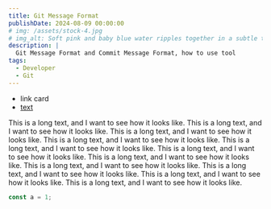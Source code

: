 ```yaml
---
title: Git Message Format
publishDate: 2024-08-09 00:00:00
# img: /assets/stock-4.jpg
# img_alt: Soft pink and baby blue water ripples together in a subtle texture.
description: |
  Git Message Format and Commit Message Format, how to use tool
tags:
  - Developer
  - Git
---
```


- link card
- [text](https://www.ruanyifeng.com/blog/2016/01/commit_message_change_log.html)

This is a long text, and I want to see how it looks like.
This is a long text, and I want to see how it looks like.
This is a long text, and I want to see how it looks like.
This is a long text, and I want to see how it looks like.
This is a long text, and I want to see how it looks like.
This is a long text, and I want to see how it looks like.
This is a long text, and I want to see how it looks like.
This is a long text, and I want to see how it looks like.
This is a long text, and I want to see how it looks like.
This is a long text, and I want to see how it looks like.
This is a long text, and I want to see how it looks like.

```js
const a = 1;
```

